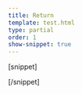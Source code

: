 ```yaml
---
title: Return
template: test.html
type: partial
order: 1
show-snippet: true
---
```

[snippet]
<div class="background--white">
    <span class="icon icon-return--dark"></span>
    <span class="icon icon-return--dark-small"></span>
</div>
<div class="background--ship-grey">
    <span class="icon icon-return--light"></span>
    <span class="icon icon-return--light-small"></span>
</div>
[/snippet]